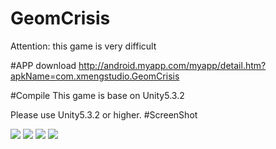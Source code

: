 # GeomCrisis
Attention: this game is very difficult

#APP download 
http://android.myapp.com/myapp/detail.htm?apkName=com.xmengstudio.GeomCrisis

#Compile
This game is base on Unity5.3.2  

Please use Unity5.3.2  or higher.
#ScreenShot

![](https://github.com/QIUMENGYUAN/GeomCrisis/blob/master/1.png)
![](https://github.com/QIUMENGYUAN/GeomCrisis/blob/master/2.png)
![](https://github.com/QIUMENGYUAN/GeomCrisis/blob/master/3.png)
![](https://github.com/QIUMENGYUAN/GeomCrisis/blob/master/4.png)

